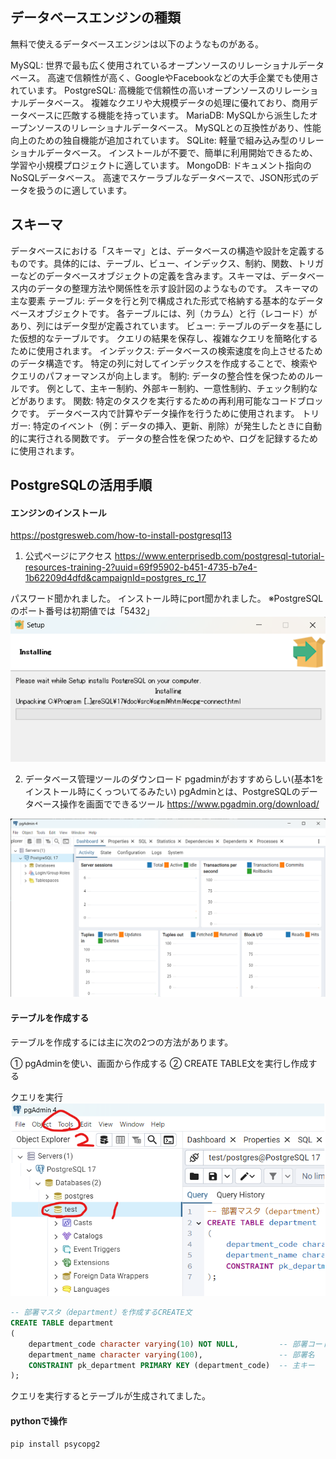 ## データベースエンジンの種類
無料で使えるデータベースエンジンは以下のようなものがある。

MySQL:
世界で最も広く使用されているオープンソースのリレーショナルデータベース。
高速で信頼性が高く、GoogleやFacebookなどの大手企業でも使用されています。
PostgreSQL:
高機能で信頼性の高いオープンソースのリレーショナルデータベース。
複雑なクエリや大規模データの処理に優れており、商用データベースに匹敵する機能を持っています。
MariaDB:
MySQLから派生したオープンソースのリレーショナルデータベース。
MySQLとの互換性があり、性能向上のための独自機能が追加されています。
SQLite:
軽量で組み込み型のリレーショナルデータベース。
インストールが不要で、簡単に利用開始できるため、学習や小規模プロジェクトに適しています。
MongoDB:
ドキュメント指向のNoSQLデータベース。
高速でスケーラブルなデータベースで、JSON形式のデータを扱うのに適しています。

## スキーマ
データベースにおける「スキーマ」とは、データベースの構造や設計を定義するものです。具体的には、テーブル、ビュー、インデックス、制約、関数、トリガーなどのデータベースオブジェクトの定義を含みます。スキーマは、データベース内のデータの整理方法や関係性を示す設計図のようなものです。
スキーマの主な要素
テーブル:
データを行と列で構成された形式で格納する基本的なデータベースオブジェクトです。
各テーブルには、列（カラム）と行（レコード）があり、列にはデータ型が定義されています。
ビュー:
テーブルのデータを基にした仮想的なテーブルです。
クエリの結果を保存し、複雑なクエリを簡略化するために使用されます。
インデックス:
データベースの検索速度を向上させるためのデータ構造です。
特定の列に対してインデックスを作成することで、検索やクエリのパフォーマンスが向上します。
制約:
データの整合性を保つためのルールです。
例として、主キー制約、外部キー制約、一意性制約、チェック制約などがあります。
関数:
特定のタスクを実行するための再利用可能なコードブロックです。
データベース内で計算やデータ操作を行うために使用されます。
トリガー:
特定のイベント（例：データの挿入、更新、削除）が発生したときに自動的に実行される関数です。
データの整合性を保つためや、ログを記録するために使用されます。


## PostgreSQLの活用手順
#### エンジンのインストール
https://postgresweb.com/how-to-install-postgresql13

1. 公式ページにアクセス
https://www.enterprisedb.com/postgresql-tutorial-resources-training-2?uuid=69f95902-b451-4735-b7e4-1b62209d4dfd&campaignId=postgres_rc_17

パスワード聞かれました。
インストール時にport聞かれました。
※PostgreSQLのポート番号は初期値では「5432」
![alt text](image/{EF03E3E0-B107-4F5A-9201-DC8977EB83A7}.png)

2. データベース管理ツールのダウンロード
pgadminがおすすめらしい(基本1をインストール時にくっついてるみたい)
pgAdminとは、PostgreSQLのデータベース操作を画面でできるツール
https://www.pgadmin.org/download/

![alt text](image/{DD772199-677D-41B6-80AC-6970ACE1D45A}.png)


#### テーブルを作成する
テーブルを作成するには主に次の2つの方法があります。

① pgAdminを使い、画面から作成する
② CREATE TABLE文を実行し作成する

クエリを実行
![alt text](image/{99430436-5E1D-4F63-BC18-DF5DA8232FF6}.png)

```sql
-- 部署マスタ（department）を作成するCREATE文
CREATE TABLE department
(
    department_code character varying(10) NOT NULL,         -- 部署コード
	department_name character varying(100),                 -- 部署名
    CONSTRAINT pk_department PRIMARY KEY (department_code)  -- 主キー
);
```
クエリを実行するとテーブルが生成されてました。


#### pythonで操作
```
pip install psycopg2
```

